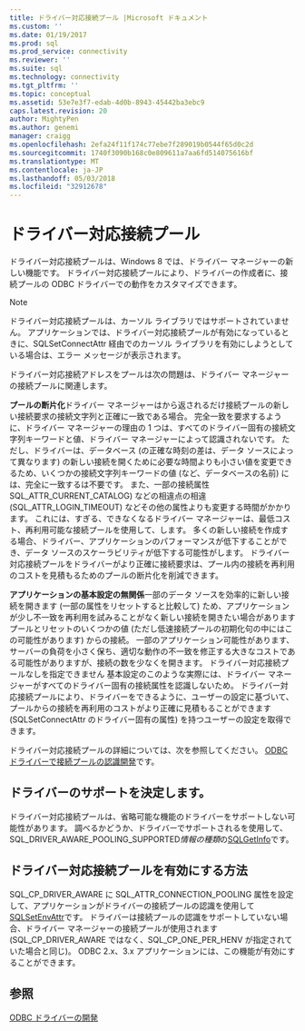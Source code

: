 ```yaml
---
title: ドライバー対応接続プール |Microsoft ドキュメント
ms.custom: ''
ms.date: 01/19/2017
ms.prod: sql
ms.prod_service: connectivity
ms.reviewer: ''
ms.suite: sql
ms.technology: connectivity
ms.tgt_pltfrm: ''
ms.topic: conceptual
ms.assetid: 53e7e3f7-edab-4d0b-8943-45442ba3ebc9
caps.latest.revision: 20
author: MightyPen
ms.author: genemi
manager: craigg
ms.openlocfilehash: 2efa24f11f174c77ebe7f289019b0544f65d0c2d
ms.sourcegitcommit: 1740f3090b168c0e809611a7aa6fd514075616bf
ms.translationtype: MT
ms.contentlocale: ja-JP
ms.lasthandoff: 05/03/2018
ms.locfileid: "32912678"
---
```

# <a name="driver-aware-connection-pooling"></a>ドライバー対応接続プール
ドライバー対応接続プールは、Windows 8 では、ドライバー マネージャーの新しい機能です。 ドライバー対応接続プールにより、ドライバーの作成者に、接続プールの ODBC ドライバーでの動作をカスタマイズできます。  
  
> [!NOTE]  
>  ドライバー対応接続プールは、カーソル ライブラリではサポートされていません。 アプリケーションでは、ドライバー対応接続プールが有効になっているときに、SQLSetConnectAttr 経由でのカーソル ライブラリを有効にしようとしている場合は、エラー メッセージが表示されます。  
  
 ドライバー対応接続アドレスをプールは次の問題は、ドライバー マネージャーの接続プールに関連します。  
  
 **プールの断片化**ドライバー マネージャーはから返されるだけ接続プールの新しい接続要求の接続文字列と正確に一致である場合。  完全一致を要求するように、ドライバー マネージャーの理由の 1 つは、すべてのドライバー固有の接続文字列キーワードと値、ドライバー マネージャーによって認識されないです。  ただし、ドライバーは、データベース (の正確な時刻の差は、データ ソースによって異なります) の新しい接続を開くために必要な時間よりも小さい値を変更できるため、いくつかの接続文字列キーワードの値 (など、データベースの名前) には、完全に一致するは不要です。 また、一部の接続属性 SQL_ATTR_CURRENT_CATALOG) などの相違点の相違 (SQL_ATTR_LOGIN_TIMEOUT) などその他の属性よりも変更する時間がかかります。 これには、すぎる、できなくなるドライバー マネージャーは、最低コスト、再利用可能な接続プールを使用して、します。 多くの新しい接続を作成する場合、ドライバー、アプリケーションのパフォーマンスが低下することができ、データ ソースのスケーラビリティが低下する可能性がします。 ドライバー対応接続プールをドライバーがより正確に接続要求は、プール内の接続を再利用のコストを見積もるためのプールの断片化を削減できます。  
  
 **アプリケーションの基本設定の無関係**一部のデータ ソースを効率的に新しい接続を開きます (一部の属性をリセットすると比較して) ため、アプリケーションが少し不一致を再利用を試みることがなく新しい接続を開きたい場合がありますプールとリセットのいくつかの値 (ただし低速接続プールの初期化句の中にはこの可能性があります) からの接続。 一部のアプリケーション可能性があります、サーバーの負荷を小さく保ち、適切な動作の不一致を修正する大きなコストである可能性がありますが、接続の数を少なくを開きます。 ドライバー対応接続プールなしを指定できません 基本設定のこのような実際には、ドライバー マネージャーがすべてのドライバー固有の接続属性を認識しないため。 ドライバー対応接続プールにより、ドライバーをできるように、ユーザーの設定に基づいて、プールからの接続を再利用のコストがより正確に見積もることができます (SQLSetConnectAttr のドライバー固有の属性) を持つユーザーの設定を取得できます。  
  
 ドライバー対応接続プールの詳細については、次を参照してください。 [ODBC ドライバーで接続プールの認識開発](../../../odbc/reference/develop-driver/developing-connection-pool-awareness-in-an-odbc-driver.md)です。  
  
## <a name="determining-driver-support"></a>ドライバーのサポートを決定します。  
 ドライバー対応接続プールは、省略可能な機能のドライバーをサポートしない可能性があります。 調べるかどうか、ドライバーでサポートされるを使用して、SQL_DRIVER_AWARE_POOLING_SUPPORTED*情報の種類*の[SQLGetInfo](../../../odbc/reference/syntax/sqlgetinfo-function.md)です。  
  
## <a name="how-to-enable-driver-aware-connection-pooling"></a>ドライバー対応接続プールを有効にする方法  
 SQL_CP_DRIVER_AWARE に SQL_ATTR_CONNECTION_POOLING 属性を設定して、アプリケーションがドライバーの接続プールの認識を使用して[SQLSetEnvAttr](../../../odbc/reference/syntax/sqlsetenvattr-function.md)です。 ドライバーは接続プールの認識をサポートしていない場合、ドライバー マネージャーの接続プールが使用されます (SQL_CP_DRIVER_AWARE ではなく、SQL_CP_ONE_PER_HENV が指定されていた場合と同じ)。 ODBC 2.x、3.x アプリケーションには、この機能が有効にすることができます。  
  
## <a name="see-also"></a>参照  
 [ODBC ドライバーの開発](../../../odbc/reference/develop-driver/developing-an-odbc-driver.md)
